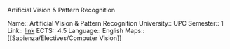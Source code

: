 Artificial Vision & Pattern Recognition

Name:: Artificial Vision & Pattern Recognition
University:: UPC
Semester:: 1
Link:: [link](https://www.fib.upc.edu/en/studies/masters/master-artificial-intelligence/curriculum/syllabus/AVPR-MAI)
ECTS:: 4.5
Language:: English
Maps:: [[Sapienza/Electives/Computer Vision]]